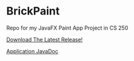 # BrickPaint
 Repo for my JavaFX Paint App Project in CS 250

[Download The Latest Release!](https://github.com/MattGet/BrickPaint/releases/tag/Sprint-Five "Latest Release")
 
[Application JavaDoc](https://mattget.github.io/PaintJavaDocs/com.example.brickpaint/module-summary.html "BrickPaint JavaDoc")
